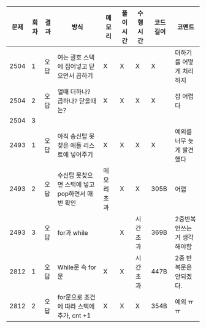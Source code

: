 | 문제 | 회차 | 결과 | 방식                                            | 메모리     | 풀이 시간 | 수행 시간 | 코드 길이 | 코멘트                    |
| ---- | ---- | ---- | ----------------------------------------------- | ---------- | --------- | --------- | --------- | ------------------------- |
| 2504 | 1    | 오답 | 여는 괄호 스택에 집어넣고 닫으면서 곱하기       | X          | X         | X         | X         | 더하기를 어떻게 처리하지  |
| 2504 | 2    | 오답 | 열때 더하나? 곱하나? 닫을때는?                  | X          | X         | X         | X         | 참 어렵다                 |
| 2504 | 3    |      |                                                 |            |           |           |           |                           |
| 2493 | 1    | 오답 | 아직 송신탑 못찾은 애들 리스트에 넣어주기       | X          | X         | X         | X         | 예외를 너무 늦게 발견했다 |
| 2493 | 2    | 오답 | 수신탑 못찾으면 스택에 넣고 pop하면서 매번 확인 | 메모리초과 | X         | X         | 305B      | 어렵                      |
| 2493 | 3    | 오답 | for과 while                                  |            | X        |  시간초과  | 369B      | 2중반복안쓰는 거 생각해야함  |
| 2812 | 1    | 오답 | While문 속 for 문                               | X          | X         | 시간초과  | 447B      | 2중 반복문은 안되겠다.    |
| 2812 | 2    | 오답 | for문으로 조건에 따라 스택에 추가, cnt +1       | X          | X         | X         | 354B      | 예외 ㅠㅠ                 |

